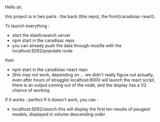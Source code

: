 Hello sir,

this project is in two parts : the back (this repo), the front(caradisiac-react).

To launch everything : 
- start the elasticsearch server
- npm start in the caradisac repo
- you can already push the data through mozilla with the localhost:9292/populate route

then
- npm start in the caradisiac-react repo
- (this may not work, depending on ... we didn't really figure out actually, even after hours of struggle) localhost:8000 will launch the react script, there is an output coming out of the node, and the display has a 1/2 chance of working

If it works : perfect 
If it doesn't work, you can :
- localhost:9292/search this will display the first ten results of peugeot models, displayed in volume descending order